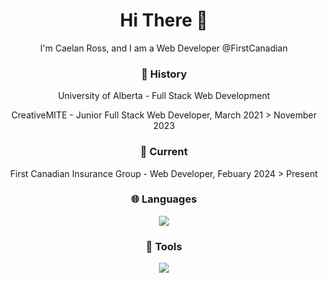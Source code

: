 <div align="center"> 
  <h1>Hi There 👋</h1>
  <p>I'm Caelan Ross, and I am a Web Developer @FirstCanadian</p>
  <h3>🌱 History</h3>
  <a href="https://ext.ualberta.ca/enroll/webdev" style="color: inherit;text-decoration: none; ">University of Alberta - Full Stack Web Development</a>
  <p>CreativeMITE - Junior Full Stack Web Developer, March 2021 > November 2023</p>
  <h3>📌 Current</h3>
  <p>First Canadian Insurance Group - Web Developer, Febuary 2024 > Present</p>
  <h3>🌐 Languages</h3>
  <a href="https://skillicons.dev">
    <img src="https://skillicons.dev/icons?i=git,css,html,js,jquery,cs,dotnet,ts,nextjs,react,perl,py,mysql,md" />
  </a>
  <h3>🔧 Tools</h3>
  <a href="https://skillicons.dev">
    <img src="https://skillicons.dev/icons?i=github,bitbucket,discord,bots,netlify,npm,yarn,ps,postman,pycharm,visualstudio,vscode" />
  </a>
</div>



<!--
**Caelan-Ross/Caelan-Ross** is a ✨ _special_ ✨ repository because its `README.md` (this file) appears on your GitHub profile.

Here are some ideas to get you started:

- 🔭 I’m currently working on ...
- 🌱 I’m currently learning ...
- 👯 I’m looking to collaborate on ...
- 🤔 I’m looking for help with ...
- 💬 Ask me about ...
- 📫 How to reach me: ...
- 😄 Pronouns: ...
- ⚡ Fun fact: ...
-->
